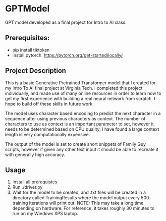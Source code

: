# GPTModel
GPT model developed as a final project for Intro to AI class. 

## Prerequisites:
- pip install tiktoken
- install pytorch: https://pytorch.org/get-started/locally/ 

## Project Description
This is a basic Generative Pretrained Transformer model that I created for my Intro To AI final project at Virginia Tech. I completed this project individually, and made use of many
online resources in order to learn how to get my first experience with building a real neural network from scratch. I hope to build off these skills in future work.

The model uses character based encoding to predict the next character in a sequence after using previous characters as context. The number of characters to use as context is an important
parameter to set, however it needs to be determined based on CPU quality; I have found a large context length is very computationally expensive. 

The output of the model is set to create short snippets of Family Guy scripts, however if given any other text input it should be able to recreate it with generally high accuracy.

## Usage
1. Install all prerequistes
2. Run ./driver.py
3. Wait for the model to be created, and .txt files will be created in a directory called TrainingResults where the model output every 500 training iterations will print out. NOTE: This may take a long time depending on hardware. For reference, it takes roughly 30 minutes to run on my Windows XPS laptop.
